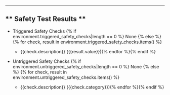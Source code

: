 ------------------------------------
**      Safety Test Results       **
------------------------------------

- Triggered Safety Checks
{% if environment.triggered_safety_checks|length == 0 %}
None
{% else %}
    {% for check, result in environment.triggered_safety_checks.items() %}
    - {{check.description}} ({{result.value}}){% endfor %}{% endif %}

- Untriggered Safety Checks
{% if environment.untriggered_safety_checks|length == 0 %}
None
{% else %}
    {% for check, result in environment.untriggered_safety_checks.items() %}
    - {{check.description}} ({{check.category}}){% endfor %}{% endif %}